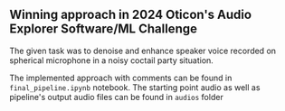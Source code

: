 ## Winning approach in 2024 Oticon's Audio Explorer Software/ML Challenge

The given task was to denoise and enhance speaker voice recorded on spherical microphone in a noisy coctail party situation.

The implemented approach with comments can be found in `final_pipeline.ipynb` notebook.
The starting point audio as well as pipeline's output audio files can be found in `audios` folder

